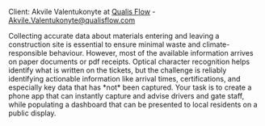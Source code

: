 Client: Akvile Valentukonyte at [Qualis Flow](Qualis_Flow "wikilink") -
<Akvile.Valentukonyte@qualisflow.com>

Collecting accurate data about materials entering and leaving a
construction site is essential to ensure minimal waste and
climate-responsible behaviour. However, most of the available
information arrives on paper documents or pdf receipts. Optical
character recognition helps identify what is written on the tickets, but
the challenge is reliably identifying actionable information like
arrival times, certifications, and especially key data that has \*not\*
been captured. Your task is to create a phone app that can instantly
capture and advise drivers and gate staff, while populating a dashboard
that can be presented to local residents on a public display.